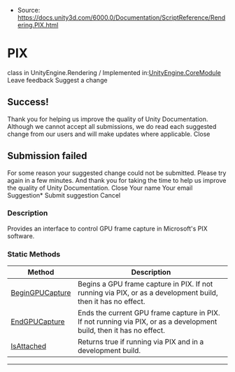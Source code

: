 * Source: https://docs.unity3d.com/6000.0/Documentation/ScriptReference/Rendering.PIX.html

# PIX
class in UnityEngine.Rendering
/
Implemented in:[UnityEngine.CoreModule](https://docs.unity3d.com/6000.0/Documentation/ScriptReference/UnityEngine.CoreModule.html)
Leave feedback
Suggest a change
## Success!
Thank you for helping us improve the quality of Unity Documentation. Although we cannot accept all submissions, we do read each suggested change from our users and will make updates where applicable.
Close
## Submission failed
For some reason your suggested change could not be submitted. Please <a>try again</a> in a few minutes. And thank you for taking the time to help us improve the quality of Unity Documentation.
Close
Your name Your email Suggestion* Submit suggestion
Cancel
### Description
Provides an interface to control GPU frame capture in Microsoft's PIX software.
### Static Methods
Method | Description  
---|---  
[BeginGPUCapture](https://docs.unity3d.com/6000.0/Documentation/ScriptReference/Rendering.PIX.BeginGPUCapture.html) | Begins a GPU frame capture in PIX. If not running via PIX, or as a development build, then it has no effect.  
[EndGPUCapture](https://docs.unity3d.com/6000.0/Documentation/ScriptReference/Rendering.PIX.EndGPUCapture.html) | Ends the current GPU frame capture in PIX. If not running via PIX, or as a development build, then it has no effect.  
[IsAttached](https://docs.unity3d.com/6000.0/Documentation/ScriptReference/Rendering.PIX.IsAttached.html) | Returns true if running via PIX and in a development build.  
* * *
